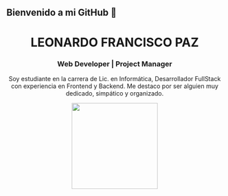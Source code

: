 ## Bienvenido a mi GitHub 👋
<div id="header" align="center">
  <h1>LEONARDO FRANCISCO PAZ</h1>
  <h3>Web Developer | Project Manager </h3>

  <p> Soy estudiante en la carrera de Lic. en Informática, Desarrollador FullStack con experiencia en Frontend y Backend. Me destaco por ser alguien muy dedicado, simpático y organizado.
 </p>
  <img src="https://i.giphy.com/media/v1.Y2lkPTc5MGI3NjExMzlweHIwcTFsbHdrc3hnMmlnd2xxemY3cGUycmppczJoejlxcTV4MSZlcD12MV9pbnRlcm5hbF9naWZfYnlfaWQmY3Q9Zw/HscDLzkO8EOTmgkhQP/giphy.gif" width="200" />
</div>



